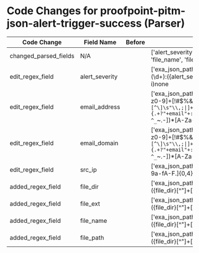 # Code Changes for proofpoint-pitm-json-alert-trigger-success (Parser)

| Code Change | Field Name | Before | After |
|-------------|------------|--------|-------|
| changed_parsed_fields | N/A |  | ['alert_severity', 'email_address', 'email_domain', 'file_dir', 'file_ext', 'file_name', 'file_path', 'src_ip'] |
| edit_regex_field | alert_severity |  | ['exa_json_path=$..intelligence.risk.overall.level,exa_regex=pfpt:risk:(\d+):({alert_severity}[^"]+)', 'exa_regex="risk":\{.+?"level":"[^}]+:((?i)none|null|({alert_severity}[^"]+))'] |
| edit_regex_field | email_address |  | ['exa_json_path=$.user.email,exa_regex=({email_address}([A-Za-z0-9]+[!#$%&\'+\/=?^_`~.\-])*[A-Za-z0-9]+@({email_domain}[^\]\s"\\,;\|]+\.[^\]\s"\\,;\|0-9]+))', 'exa_regex=directory"+:\{.+?"+email"+:"+({email_address}([A-Za-z0-9]+[!#$%&\'+\/=?^_`~.\-])*[A-Za-z0-9]+@({email_domain}[^\]\s"\\,;\|]+\.[^\]\s"\\,;\|]+))'] |
| edit_regex_field | email_domain |  | ['exa_json_path=$.user.email,exa_regex=({email_address}([A-Za-z0-9]+[!#$%&\'+\/=?^_`~.\-])*[A-Za-z0-9]+@({email_domain}[^\]\s"\\,;\|]+\.[^\]\s"\\,;\|0-9]+))', 'exa_regex=directory"+:\{.+?"+email"+:"+({email_address}([A-Za-z0-9]+[!#$%&\'+\/=?^_`~.\-])*[A-Za-z0-9]+@({email_domain}[^\]\s"\\,;\|]+\.[^\]\s"\\,;\|]+))'] |
| edit_regex_field | src_ip |  | ['exa_json_path=$..endpoint.location.ip,exa_regex=({src_ip}((([0-9a-fA-F.]{0,4}):{1,2}){1,7}([0-9a-fA-F]){0,4})|(((25[0-5]|(2[0-4]|1\d|[0-9]|)\d)\.?\b){4}))', 'exa_json_path=$.remote.host.ip.address,exa_regex=({src_ip}((([0-9a-fA-F.]{0,4}):{1,2}){1,7}([0-9a-fA-F]){0,4})|(((25[0-5]|(2[0-4]|1\d|[0-9]|)\d)\.?\b){4}))'] |
| added_regex_field | file_dir |  | ['exa_json_path=$.resources[0].path,exa_regex=({file_path}({file_dir}[^"]+[\\\/]+)?({file_name}[^\\\/"]+?(\.({file_ext}\w+))?))$'] |
| added_regex_field | file_ext |  | ['exa_json_path=$.resources[0].path,exa_regex=({file_path}({file_dir}[^"]+[\\\/]+)?({file_name}[^\\\/"]+?(\.({file_ext}\w+))?))$'] |
| added_regex_field | file_name |  | ['exa_json_path=$.resources[0].path,exa_regex=({file_path}({file_dir}[^"]+[\\\/]+)?({file_name}[^\\\/"]+?(\.({file_ext}\w+))?))$'] |
| added_regex_field | file_path |  | ['exa_json_path=$.resources[0].path,exa_regex=({file_path}({file_dir}[^"]+[\\\/]+)?({file_name}[^\\\/"]+?(\.({file_ext}\w+))?))$'] |